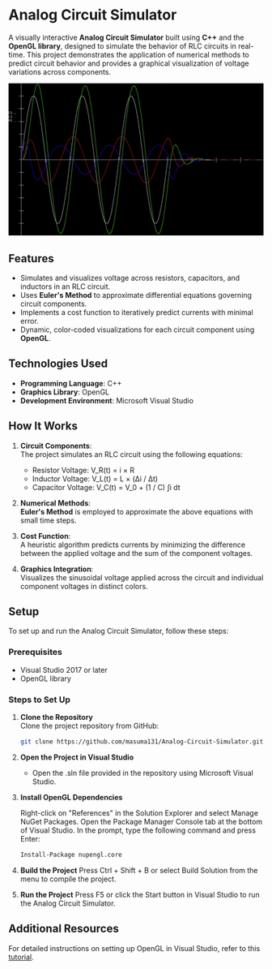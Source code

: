 # Analog Circuit Simulator

A visually interactive **Analog Circuit Simulator** built using **C++** and the **OpenGL library**, designed to simulate the behavior of RLC circuits in real-time. This project demonstrates the application of numerical methods to predict circuit behavior and provides a graphical visualization of voltage variations across components.

![Project Screenshot](SampleRun.png)

## Features

- Simulates and visualizes voltage across resistors, capacitors, and inductors in an RLC circuit.
- Uses **Euler's Method** to approximate differential equations governing circuit components.
- Implements a cost function to iteratively predict currents with minimal error.
- Dynamic, color-coded visualizations for each circuit component using **OpenGL**.

## Technologies Used

- **Programming Language**: C++  
- **Graphics Library**: OpenGL  
- **Development Environment**: Microsoft Visual Studio  

## How It Works

1. **Circuit Components**:  
   The project simulates an RLC circuit using the following equations:
   - Resistor Voltage: V_R(t) = i × R
   - Inductor Voltage: V_L(t) = L × (Δi / Δt)
   - Capacitor Voltage: V_C(t) = V_0 + (1 / C) ∫i dt

2. **Numerical Methods**:  
   **Euler's Method** is employed to approximate the above equations with small time steps.

3. **Cost Function**:  
   A heuristic algorithm predicts currents by minimizing the difference between the applied voltage and the sum of the component voltages.

4. **Graphics Integration**:  
   Visualizes the sinusoidal voltage applied across the circuit and individual component voltages in distinct colors.

## Setup

To set up and run the Analog Circuit Simulator, follow these steps:

### Prerequisites

- Visual Studio 2017 or later
- OpenGL library

### Steps to Set Up

1. **Clone the Repository**  
   Clone the project repository from GitHub:
   ```bash
   git clone https://github.com/masuma131/Analog-Circuit-Simulator.git
    ```
2. **Open the Project in Visual Studio**
   - Open the .sln file provided in the repository using Microsoft Visual Studio.

5. **Install OpenGL Dependencies**

   Right-click on "References" in the Solution Explorer and select Manage NuGet Packages.
   Open the Package Manager Console tab at the bottom of Visual Studio.
   In the prompt, type the following command and press Enter:
   ```bash
   Install-Package nupengl.core
   ```

4. **Build the Project**
   Press Ctrl + Shift + B or select Build Solution from the menu to compile the project.

5. **Run the Project**
   Press F5 or click the Start button in Visual Studio to run the Analog Circuit Simulator.

## Additional Resources
For detailed instructions on setting up OpenGL in Visual Studio, refer to this [tutorial](https://content.byui.edu/file/2315e65e-a34a-48d3-814d-4175a2b74ed5/1/intro/165-opengl-visualStudio2017.html).

